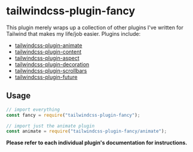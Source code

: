 # tailwindcss-plugin-fancy

This plugin merely wraps up a collection of other plugins I've written for
Tailwind that makes my life/job easier. Plugins include:

- [tailwindcss-plugin-animate](https://github.com/brandonpittman/tailwindcss-plugin-fancy/tree/master/packages/animate)
- [tailwindcss-plugin-content](https://github.com/brandonpittman/tailwindcss-plugin-fancy/tree/master/packages/content)
- [tailwindcss-plugin-aspect](https://github.com/brandonpittman/tailwindcss-plugin-fancy/tree/master/packages/aspect)
- [tailwindcss-plugin-decoration](https://github.com/brandonpittman/tailwindcss-plugin-fancy/tree/master/packages/decoration)
- [tailwindcss-plugin-scrollbars](https://github.com/brandonpittman/tailwindcss-plugin-fancy/tree/master/packages/scrollbars)
- [tailwindcss-plugin-future](https://github.com/brandonpittman/tailwindcss-plugin-fancy/tree/master/packages/future)

## Usage

```javascript
// import everything
const fancy = require("tailwindcss-plugin-fancy");

// import just the animate plugin
const animate = require("tailwindcss-plugin-fancy/animate");
```

**Please refer to each individual plugin's documentation for instructions.**
